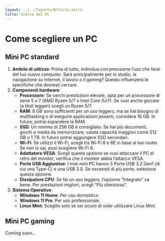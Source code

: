 ```yaml
---
layout: ../../layouts/Article.astro
title: Scelta del PC
---
```


# Come scegliere un PC

## Mini PC standard

1. **Ambito di utilizzo**: Prima di tutto, individua con precisione l’uso che farai del tuo nuovo computer. Sarà principalmente per lo studio, la navigazione su Internet, il lavoro o il gaming? Questo influenzerà le specifiche che dovresti cercare.
2. **Componenti hardware**:
   - **Processore**: Se cerchi prestazioni elevate, opta per un processore di serie 5 o 7 (AMD Ryzen 5/7 o Intel Core i5/i7). Se vuoi anche giocare (a titoli leggeri) scegli un Ryzen 5/7.
   - **RAM**: 8 GB sono sufficienti per un uso leggero, ma se hai bisogno di multitasking o di eseguire applicazioni pesanti, considera 16 GB. In futuro, potrai espandere la RAM.
   - **SSD**: Un minimo di 256 GB è consigliato. Se hai più documenti, giochi o media da memorizzare, valuta capacità maggiori come 512 GB o 1 TB. In futuro potrai aggiungere SSD secondari.
   - **Wi-Fi**: Se utilizzi il Wi-Fi, scegli tra Wi-Fi 6 e 6E in base al tuo router. Se non lo sai, puoi scegliere Wi-Fi 6.
   - **Adattatore VESA**: Scegli questa opzione se vuoi attaccare il PC al retro del monitor, verifica che il monitor abbia l’attacco VESA.
   - **Porte USB Aggiuntive**: I miei mini PC hanno 3 Porte USB 3.2 Gen1 (di cui una Type-C) e una USB 2.0. Se necessiti di più porte, seleziona questa opzione.
   - **Dissipatore CPU**: Se fai un uso leggero, l’opzione “Integrato” va bene. Per prestazioni migliori, scegli “Più silenzioso”.
3. **Sistema Operativo**:
   - **Windows 11 Home**: Per uso domestico.
   - **Windows 11 Pro**: Per uso professionale.
   - **Linux Mint**: Sceglilo solo se sei sicuro di voler utilizzare Linux Mint.

## Mini PC gaming

Coming soon...
